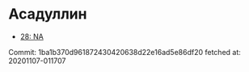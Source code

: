 # Асадуллин
- [28: NA](28.md)

Commit: 1ba1b370d961872430420638d22e16ad5e86df20
 fetched at: 20201107-011707
